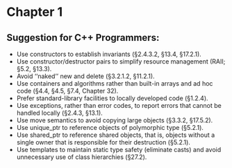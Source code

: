 # Chapter 1
## Suggestion for C++ Programmers:
- Use constructors to establish invariants (§2.4.3.2, §13.4, §17.2.1).
-  Use constructor/destructor pairs to simplify resource management (RAII; §5.2, §13.3).
-  Avoid ‘‘naked’’ new and delete (§3.2.1.2, §11.2.1).
-  Use containers and algorithms rather than built-in arrays and ad hoc code (§4.4, §4.5,
§7.4, Chapter 32).
- Prefer standard-library facilities to locally developed code (§1.2.4).
- Use exceptions, rather than error codes, to report errors that cannot be handled locally
(§2.4.3, §13.1).
- Use move semantics to avoid copying large objects (§3.3.2, §17.5.2).
- Use unique_ptr to reference objects of polymorphic type (§5.2.1).
- Use shared_ptr to reference shared objects, that is, objects without a single owner that is
responsible for their destruction (§5.2.1).
- Use templates to maintain static type safety (eliminate casts) and avoid unnecessary use
of class hierarchies (§27.2).